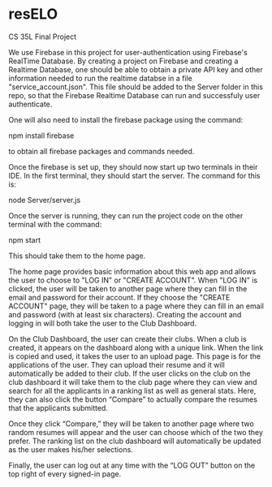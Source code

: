 # resELO
CS 35L Final Project

We use Firebase in this project for user-authentication using Firebase's RealTime Database. By creating a project on Firebase and creating a Realtime Database, one should be able to obtain a private API key and other information needed to run the realtime databse in a file "service_account.json". This file should be added to the Server folder in this repo, so that the Firebase Realtime
Database can run and successfuly user authenticate.

One will also need to install the firebase package using the command:

npm install firebase

to obtain all firebase packages and commands needed.

Once the firebase is set up, they should now start up two terminals in their IDE. In the first terminal, they should start the server. The command for this is:

node Server/server.js

Once the server is running, they can run the project code on the other terminal with the command:

npm start

This should take them to the home page.

The home page provides basic information about this web app and allows the user to choose to "LOG IN" or "CREATE ACCOUNT". When "LOG IN" is clicked, the user will be taken to another page where they can fill in the email and password for their account. If they choose the "CREATE ACCOUNT" page, they will be taken to a page where they can fill in an email and password (with at least six characters). Creating the account and logging in will both take the user to the Club Dashboard.

On the Club Dashboard, the user can create their clubs. When a club is created, it appears on the dashboard along with a unique link. When the link is copied and used, it takes the user to an upload page. This page is for the applications of the user. They can upload their resume and it will automatically be added to their club. If the user clicks on the club on the club dashboard it will take them to the club page where they can view and search for all the applicants in a ranking list as well as general stats. Here, they can also click the button “Compare” to actually compare the resumes that the applicants submitted. 

Once they click “Compare,” they will be taken to another page where two random resumes will appear and the user can choose which of the two they prefer. The ranking list on the club dashboard will automatically be updated as the user makes his/her selections.

Finally, the user can log out at any time with the “LOG OUT” button on the top right of every signed-in page.

